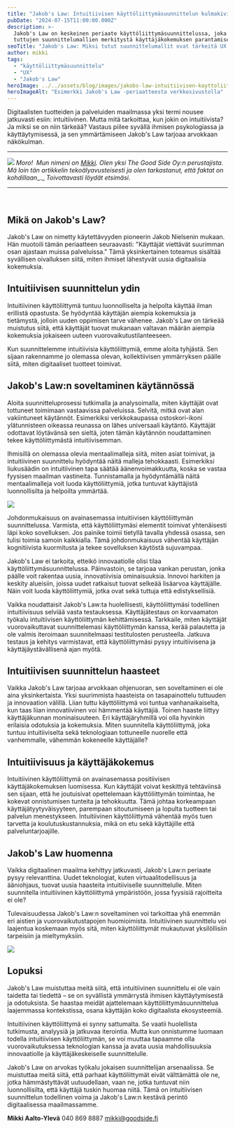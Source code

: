 ```yaml
---
title: "Jakob's Law: Intuitiivisen käyttöliittymäsuunnittelun kulmakivi"
pubDate: "2024-07-15T11:00:00.000Z"
description: >-
  Jakob's Law on keskeinen periaate käyttöliittymäsuunnittelussa, joka korostaa
  tuttujen suunnittelumallien merkitystä käyttäjäkokemuksen parantamisessa.
seoTitle: "Jakob's Law: Miksi tutut suunnittelumallit ovat tärkeitä UX:ssä"
author: mikki
tags:
  - "käyttöliittymäsuunnittelu"
  - "UX"
  - "Jakob's Law"
heroImage: ../../assets/blog/images/jakobs-law-intuitiivisen-kayttoliittymasuunnittelun-kulmakivi/featured.webp
heroImageAlt: "Esimerkki Jakob's Law -periaatteesta verkkosivustolla"
---
```


Digitaalisten tuotteiden ja palveluiden maailmassa yksi termi nousee jatkuvasti esiin: intuitiivinen. Mutta mitä tarkoittaa, kun jokin on intuitiivista? Ja miksi se on niin tärkeää? Vastaus piilee syvällä ihmisen psykologiassa ja käyttäytymisessä, ja sen ymmärtämiseen Jakob's Law tarjoaa arvokkaan näkökulman.

* * *

![](/images/blog/jakobs-law-intuitiivisen-kayttoliittymasuunnittelun-kulmakivi/mikki-goodside-300x300.png) _Moro!_  _Mun nimeni on [Mikki](https://www.linkedin.com/in/mikkiaaltoyleva/). Olen yksi The Good Side Oy:n perustajista. Mä loin tän artikkelin_ _tekoälyavusteisesti ja olen tarkastanut, että faktat on kohdillaan__._ _Toivottavasti löydät etsimäsi._

* * *

 

## Mikä on Jakob's Law?

Jakob's Law on nimetty käytettävyyden pioneerin Jakob Nielsenin mukaan. Hän muotoili tämän periaatteen seuraavasti: "Käyttäjät viettävät suurimman osan ajastaan muissa palveluissa." Tämä yksinkertainen toteamus sisältää syvällisen oivalluksen siitä, miten ihmiset lähestyvät uusia digitaalisia kokemuksia.

## Intuitiivisen suunnittelun ydin

Intuitiivinen käyttöliittymä tuntuu luonnolliselta ja helpolta käyttää ilman erillistä opastusta. Se hyödyntää käyttäjän aiempia kokemuksia ja tietämystä, jolloin uuden oppimisen tarve vähenee. Jakob's Law on tärkeää muistutus siitä, että käyttäjät tuovat mukanaan valtavan määrän aiempia kokemuksia jokaiseen uuteen vuorovaikutustilanteeseen.

Kun suunnittelemme intuitiivisia käyttöliittymiä, emme aloita tyhjästä. Sen sijaan rakennamme jo olemassa olevan, kollektiivisen ymmärryksen päälle siitä, miten digitaaliset tuotteet toimivat.

## Jakob's Law:n soveltaminen käytännössä

Aloita suunnitteluprosessi tutkimalla ja analysoimalla, miten käyttäjät ovat tottuneet toimimaan vastaavissa palveluissa. Selvitä, mitkä ovat alan vakiintuneet käytännöt. Esimerkiksi verkkokaupassa ostoskori-ikoni ylätunnisteen oikeassa reunassa on lähes universaali käytäntö. Käyttäjät odottavat löytävänsä sen sieltä, joten tämän käytännön noudattaminen tekee käyttöliittymästä intuitiivisemman.

Ihmisillä on olemassa olevia mentaalimalleja siitä, miten asiat toimivat, ja intuitiivinen suunnittelu hyödyntää näitä malleja tehokkaasti. Esimerkiksi liukusäädin on intuitiivinen tapa säätää äänenvoimakkuutta, koska se vastaa fyysisen maailman vastineita. Tunnistamalla ja hyödyntämällä näitä mentaalimalleja voit luoda käyttöliittymiä, jotka tuntuvat käyttäjistä luonnollisilta ja helpoilta ymmärtää.

![](/images/blog/jakobs-law-intuitiivisen-kayttoliittymasuunnittelun-kulmakivi/intuitiivinen-pelikayttoliittyma.png)

Johdonmukaisuus on avainasemassa intuitiivisen käyttöliittymän suunnittelussa. Varmista, että käyttöliittymäsi elementit toimivat yhtenäisesti läpi koko sovelluksen. Jos painike toimii tietyllä tavalla yhdessä osassa, sen tulisi toimia samoin kaikkialla. Tämä johdonmukaisuus vähentää käyttäjän kognitiivista kuormitusta ja tekee sovelluksen käytöstä sujuvampaa.

Jakob's Law ei tarkoita, etteikö innovaatiolle olisi tilaa käyttöliittymäsuunnittelussa. Päinvastoin, se tarjoaa vankan perustan, jonka päälle voit rakentaa uusia, innovatiivisia ominaisuuksia. Innovoi harkiten ja keskity alueisiin, joissa uudet ratkaisut tuovat selkeää lisäarvoa käyttäjälle. Näin voit luoda käyttöliittymiä, jotka ovat sekä tuttuja että edistyksellisiä.

Vaikka noudattaisit Jakob's Law:ta huolellisesti, käyttöliittymäsi todellinen intuitiivisuus selviää vasta testauksessa. Käyttäjätestaus on korvaamaton työkalu intuitiivisen käyttöliittymän kehittämisessä. Tarkkaile, miten käyttäjät vuorovaikuttavat suunnittelemasi käyttöliittymän kanssa, kerää palautetta ja ole valmis iteroimaan suunnitelmaasi testitulosten perusteella. Jatkuva testaus ja kehitys varmistavat, että käyttöliittymäsi pysyy intuitiivisena ja käyttäjäystävällisenä ajan myötä.

## Intuitiivisen suunnittelun haasteet

Vaikka Jakob's Law tarjoaa arvokkaan ohjenuoran, sen soveltaminen ei ole aina yksinkertaista. Yksi suurimmista haasteista on tasapainottelu tuttuuden ja innovaation välillä. Liian tuttu käyttöliittymä voi tuntua vanhanaikaiselta, kun taas liian innovatiivinen voi hämmentää käyttäjiä. Toinen haaste liittyy käyttäjäkunnan moninaisuuteen. Eri käyttäjäryhmillä voi olla hyvinkin erilaisia odotuksia ja kokemuksia. Miten suunnitella käyttöliittymä, joka tuntuu intuitiiviselta sekä teknologiaan tottuneelle nuorelle että vanhemmalle, vähemmän kokeneelle käyttäjälle?

## Intuitiivisuus ja käyttäjäkokemus

Intuitiivinen käyttöliittymä on avainasemassa positiivisen käyttäjäkokemuksen luomisessa. Kun käyttäjät voivat keskittyä tehtäviinsä sen sijaan, että he joutuisivat opettelemaan käyttöliittymän toimintaa, he kokevat onnistumisen tunteita ja tehokkuutta. Tämä johtaa korkeampaan käyttäjätyytyväisyyteen, parempaan sitoutumiseen ja lopulta tuotteen tai palvelun menestykseen. Intuitiivinen käyttöliittymä vähentää myös tuen tarvetta ja koulutuskustannuksia, mikä on etu sekä käyttäjille että palveluntarjoajille.

## Jakob's Law huomenna

Vaikka digitaalinen maailma kehittyy jatkuvasti, Jakob's Law:n periaate pysyy relevanttina. Uudet teknologiat, kuten virtuaalitodellisuus ja ääniohjaus, tuovat uusia haasteita intuitiiviselle suunnittelulle. Miten suunnitella intuitiivinen käyttöliittymä ympäristöön, jossa fyysisiä rajoitteita ei ole?

Tulevaisuudessa Jakob's Law:n soveltaminen voi tarkoittaa yhä enemmän eri aistien ja vuorovaikutustapojen huomioimista. Intuitiivinen suunnittelu voi laajentua koskemaan myös sitä, miten käyttöliittymät mukautuvat yksilöllisiin tarpeisiin ja mieltymyksiin.

![](/images/blog/jakobs-law-intuitiivisen-kayttoliittymasuunnittelun-kulmakivi/scifi-kayttoliittyma-intuitiivinen.png)

## Lopuksi

Jakob's Law muistuttaa meitä siitä, että intuitiivinen suunnittelu ei ole vain taidetta tai tiedettä – se on syvällistä ymmärrystä ihmisen käyttäytymisestä ja odotuksista. Se haastaa meidät ajattelemaan käyttöliittymäsuunnittelua laajemmassa kontekstissa, osana käyttäjän koko digitaalista ekosysteemiä.

Intuitiivinen käyttöliittymä ei synny sattumalta. Se vaatii huolellista tutkimusta, analyysiä ja jatkuvaa iterointia. Mutta kun onnistumme luomaan todella intuitiivisen käyttöliittymän, se voi muuttaa tapaamme olla vuorovaikutuksessa teknologian kanssa ja avata uusia mahdollisuuksia innovaatiolle ja käyttäjäkeskeiselle suunnittelulle.

Jakob's Law on arvokas työkalu jokaisen suunnittelijan arsenaalissa. Se muistuttaa meitä siitä, että parhaat käyttöliittymät eivät välttämättä ole ne, jotka hämmästyttävät uutuudellaan, vaan ne, jotka tuntuvat niin luonnollisilta, että käyttäjä tuskin huomaa niitä. Tämä on intuitiivisen suunnittelun todellinen voima ja Jakob's Law:n kestävä perintö digitaalisessa maailmassamme.

**Mikki Aalto-Ylevä** 040 869 8887 mikki@goodside.fi